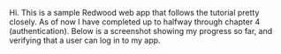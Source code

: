 Hi. This is a sample Redwood web app that follows the tutorial pretty closely.
As of now I have completed up to halfway through chapter 4 (authentication).
Below is a screenshot showing my progress so far, and verifying that a user
can log in to my app.
